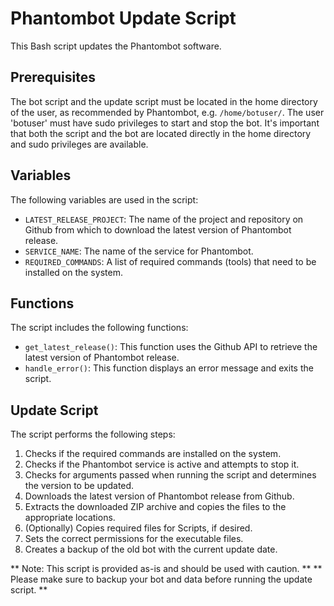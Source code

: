 # Phantombot Update Script

This Bash script updates the Phantombot software.

## Prerequisites

The bot script and the update script must be located in the home directory of the user, as recommended by Phantombot, e.g. `/home/botuser/`. The user 'botuser' must have sudo privileges to start and stop the bot. It's important that both the script and the bot are located directly in the home directory and sudo privileges are available.

## Variables

The following variables are used in the script:

- `LATEST_RELEASE_PROJECT`: The name of the project and repository on Github from which to download the latest version of Phantombot release.
- `SERVICE_NAME`: The name of the service for Phantombot.
- `REQUIRED_COMMANDS`: A list of required commands (tools) that need to be installed on the system.

## Functions

The script includes the following functions:

- `get_latest_release()`: This function uses the Github API to retrieve the latest version of Phantombot release.
- `handle_error()`: This function displays an error message and exits the script.

## Update Script

The script performs the following steps:

1. Checks if the required commands are installed on the system.
2. Checks if the Phantombot service is active and attempts to stop it.
3. Checks for arguments passed when running the script and determines the version to be updated.
4. Downloads the latest version of Phantombot release from Github.
5. Extracts the downloaded ZIP archive and copies the files to the appropriate locations.
6. (Optionally) Copies required files for Scripts, if desired.
7. Sets the correct permissions for the executable files.
8. Creates a backup of the old bot with the current update date.

** Note: This script is provided as-is and should be used with caution. **
** Please make sure to backup your bot and data before running the update script. **
